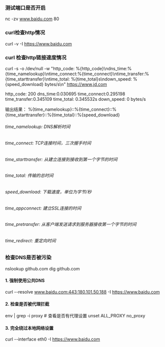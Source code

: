 ### 测试端口是否开启
nc -zv www.baidu.com 80

### curl检查http情况
curl -v -I https://www.baidu.com

### curl 检查http链接速度情况
curl -s -o /dev/null -w "http_code: %{http_code}\ndns_time:%{time_namelookup}\ntime_connect:%{time_connect}\ntime_transfer:%{time_starttransfer}\ntime_total: %{time_total}s\ndown_speed: %{speed_download} bytes/s\n" https://www.jd.com

http_code: 200
dns_time:0.030695
time_connect:0.295198
time_transfer:0.345109
time_total: 0.345532s
down_speed: 0 bytes/s




输出结果：
%{time_namelookup}::%{time_connect}::%{time_starttransfer}::%{time_total}::%{speed_download}

###### time_namelookup: DNS解析时间
###### time_connect: TCP连接时间，三次握手时间
###### time_starttransfer: 从建立连接到接收到第一个字节的时间
###### time_total: 传输的总时间
###### speed_download: 下载速度，单位为字节/秒
###### time_appconnect: 建立SSL连接的时间
###### time_pretransfer: 从客户端发送请求到服务器接收第一个字节的时间
###### time_redirect: 重定向时间


### 检查DNS是否被污染
nslookup github.com
dig github.com

#### 1. 强制使用公共DNS
curl --resolve www.baidu.com:443:180.101.50.188 -I https://www.baidu.com

#### 2. 检查是否被代理拦截
env | grep -i proxy  # 查看是否有代理设置
unset ALL_PROXY no_proxy

#### 3. 完全绕过本地网络设置
curl --interface eth0 -I https://www.baidu.com
